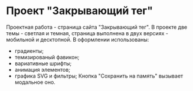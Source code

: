 # Проект "Закрывающий тег"
Проектная работа - страница сайта "Закрывающий тег".
В проекте две темы - светлая и темная, страница выполнена в двух версиях - мобильной и десктопной.
В оформлении использованы:
- градиенты;
- темизированый фавикон;
- вариативные шрифты;
- анимация элементов;
- графика SVG и фильтры;
Кнопка "Сохранить на память" вызывает модальное оно. 
